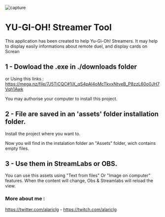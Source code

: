 ![capture](https://user-images.githubusercontent.com/13943858/131499313-554509c8-a414-4249-b720-d81e9292942b.png)

# YU-GI-OH! Streamer Tool
This application has been created to help Yu-Gi-Oh! Streamers. 
It may help to display easily informations about remote duel, and display cards on Screan

## 1 - Dowload the .exe in ./downloads folder
or Using this links : 
https://mega.nz/file/7J5TjCQC#1iX_qS4pAl4oMcTkvxNtveB_P8zzL60o0JH7Vqh1Awk

You may authorise your computer to install this project. 

## 2 - File are saved in an 'assets' folder installation folder.

Install the project where you want to. 

Now you will find in the instalation folder an "Assets" folder, wich contains empty files.

## 3 - Use them in StreamLabs or OBS.

You can use this assets using "Text from files" Or "Image on computer" features. 
When the content will change, Obs & Streamlabs will reload the view. 

### More about me : 
https://twitter.com/alariclg -
https://twitch.com/alariclg 
